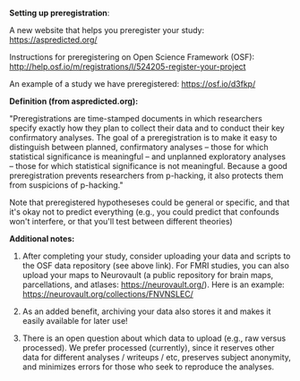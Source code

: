 <b>Setting up preregistration</b>: 

A new website that helps you preregister your study: https://aspredicted.org/

Instructions for preregistering on Open Science Framework (OSF): http://help.osf.io/m/registrations/l/524205-register-your-project

An example of a study we have preregistered: https://osf.io/d3fkp/

<b>Definition (from aspredicted.org):</b>

"Preregistrations are time-stamped documents in which researchers specify exactly how they plan to collect their data and to conduct their key confirmatory analyses. The goal of a preregistration is to make it easy to distinguish between planned, confirmatory analyses – those for which statistical significance is meaningful – and unplanned exploratory analyses – those for which statistical significance is not meaningful. Because a good preregistration prevents researchers from p-hacking, it also protects them from suspicions of p-hacking."

Note that preregistered hypotheseses could be general or specific, and that it's okay not to predict everything (e.g., you could predict that confounds won't interfere, or that you'll test between different theories) 

<b>Additional notes:</b>

1. After completing your study, consider uploading your data and scripts to the OSF data repository (see above link).  For FMRI studies, you can also upload your maps to Neurovault (a public repository for brain maps, parcellations, and atlases: https://neurovault.org/).  Here is an example: https://neurovault.org/collections/FNVNSLEC/

2. As an added benefit, archiving your data also stores it and makes it easily available for later use!

3. There is an open question about which data to upload (e.g., raw versus processed). We prefer processed (currently), since it reserves other data for different analyses / writeups / etc, preserves subject anonymity, and minimizes errors for those who seek to reproduce the analyses. 




